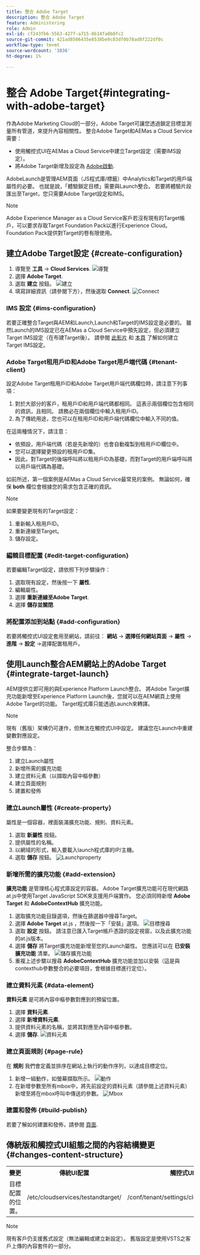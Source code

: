 ```yaml
---
title: 整合 Adobe Target
description: 整合 Adobe Target
feature: Administering
role: Admin
exl-id: cf243fb6-5563-427f-a715-8b14fa0b0fc2
source-git-commit: 421ad8506435e8538be9c83df0b78ad8f222df0c
workflow-type: tm+mt
source-wordcount: '1036'
ht-degree: 1%

---
```


# 整合 Adobe Target{#integrating-with-adobe-target}

作為Adobe Marketing Cloud的一部分，Adobe Target可讓您透過鎖定目標並測量所有管道，來提升內容相關性。 整合Adobe Target和AEMas a Cloud Service需要：

* 使用觸控式UI在AEMas a Cloud Service中建立Target設定（需要IMS設定）。
* 將Adobe Target新增及設定為 [Adobe啟動](https://experienceleague.adobe.com/docs/experience-platform/tags/get-started/quick-start.html).

AdobeLaunch是管理AEM頁面（JS程式庫/標籤）中Analytics和Target的用戶端屬性的必要。 也就是說，「體驗鎖定目標」需要與Launch整合。 若要將體驗片段匯出至Target，您只需要Adobe Target設定和IMS。

>[!NOTE]
>
>Adobe Experience Manager as a Cloud Service客戶若沒有現有的Target帳戶，可以要求存取Target Foundation Pack以進行Experience Cloud。 Foundation Pack提供對Target的卷有限使用。

## 建立Adobe Target設定 {#create-configuration}

1. 導覽至 **工具** → **Cloud Services**.
   ![導覽](assets/cloudservice1.png "導覽")
2. 選擇 **Adobe Target**.
3. 選取 **建立** 按鈕。
   ![建立](assets/tenant1.png "建立")
4. 填寫詳細資訊（請參閱下方），然後選取 **Connect**.
   ![Connect](assets/open_screen1.png "Connect")

### IMS 設定 {#ims-configuration}

若要正確整合Target與AEM和Launch,Launch和Target的IMS設定是必要的。 雖然Launch的IMS設定已在AEMas a Cloud Service中預先設定，但必須建立Target IMS設定（在布建Target後）。 請參閱 [此影片](https://experienceleague.adobe.com/docs/experience-manager-learn/sites/integrations/experience-platform-launch/overview.html) 和 [本頁](https://experienceleague.adobe.com/docs/experience-manager-65/administering/integration/integration-ims-adobe-io.html) 了解如何建立Target IMS設定。

### Adobe Target租用戶ID和Adobe Target用戶端代碼 {#tenant-client}

設定Adobe Target租用戶ID和Adobe Target用戶端代碼欄位時，請注意下列事項：

1. 對於大部分的客戶，租用戶ID和用戶端代碼都相同。 這表示兩個欄位包含相同的資訊，且相同。 請務必在兩個欄位中輸入租用戶ID。
2. 為了傳統用途，您也可以在租用戶ID和用戶端代碼欄位中輸入不同的值。

在這兩種情況下，請注意：

* 依預設，用戶端代碼（若是先新增的）也會自動複製到租用戶ID欄位中。
* 您可以選擇變更預設的租用戶ID集。
* 因此，對Target的後端呼叫將以租用戶ID為基礎，而對Target的用戶端呼叫將以用戶端代碼為基礎。

如前所述，第一個案例是AEMas a Cloud Service最常見的案例。 無論如何，確保 **both** 欄位會根據您的需求包含正確的資訊。

>[!NOTE]
>
> 如果要變更現有的Target設定：
>
> 1. 重新輸入租用戶ID。
> 2. 重新連線至Target。
> 3. 儲存設定。


### 編輯目標配置 {#edit-target-configuration}

若要編輯Target設定，請依照下列步驟操作：

1. 選取現有設定，然後按一下 **屬性**.
2. 編輯屬性。
3. 選擇 **重新連線至Adobe Target**.
4. 選擇 **儲存並關閉**.

### 將配置添加到站點 {#add-configuration}

若要將觸控式UI設定套用至網站，請前往： **網站** → **選擇任何網站頁面** → **屬性** → **進階** → **設定** →選擇配置租用戶。

## 使用Launch整合AEM網站上的Adobe Target {#integrate-target-launch}

AEM提供立即可用的與Experience Platform Launch整合。 將Adobe Target擴充功能新增至Experience Platform Launch後，您就可以在AEM網頁上使用Adobe Target的功能。 Target程式庫只能透過Launch來轉譯。

>[!NOTE]
>
>現有（舊版）架構仍可運作，但無法在觸控式UI中設定。 建議您在Launch中重建變數對應設定。

整合步驟為：

1. 建立Launch屬性
2. 新增所需的擴充功能
3. 建立資料元素（以擷取內容中樞參數）
4. 建立頁面規則
5. 建置和發佈

### 建立Launch屬性 {#create-property}

屬性是一個容器，裡面裝滿擴充功能、規則、資料元素。

1. 選取 **新屬性** 按鈕。
2. 提供屬性的名稱。
3. 以網域的形式，輸入要載入launch程式庫的IP/主機。
4. 選取 **儲存** 按鈕。
   ![Launchproperty](assets/properties_newproperty1.png "Launchproperty")

### 新增所需的擴充功能 {#add-extension}

**擴充功能** 是管理核心程式庫設定的容器。 Adobe Target擴充功能可在現代網路at.js中使用Target JavaScript SDK來支援用戶端實作。 您必須同時新增 **Adobe Target** 和 **AdobeContextHub** 擴充功能。

1. 選取擴充功能目錄選項，然後在篩選器中搜尋Target。
2. 選擇 **Adobe Target** at.js ，然後按一下「安裝」選項。
   ![目標搜尋](assets/search_ext1.png "目標搜尋")
3. 選取 **設定** 按鈕。 請注意已匯入Target帳戶憑證的設定視窗，以及此擴充功能的at.js版本。
4. 選擇 **儲存** 將Target擴充功能新增至您的Launch屬性。 您應該可以在 **已安裝擴充功能** 清單。
   ![儲存擴充功能](assets/configure_extension1.png "儲存擴充功能")
5. 重複上述步驟以搜尋 **AdobeContextHub** 擴充功能並加以安裝（這是與contexthub參數整合的必要項目，會根據目標進行定位）。

### 建立資料元素 {#data-element}

**資料元素** 是可將內容中樞參數對應到的預留位置。

1. 選擇 **資料元素**.
2. 選擇 **新增資料元素**.
3. 提供資料元素的名稱，並將其對應至內容中樞參數。
4. 選擇 **儲存**.
   ![資料元素](assets/data_elem1.png "資料元素")

### 建立頁面規則 {#page-rule}

在 **規則** 我們會定義並排序在網站上執行的動作序列，以達成目標定位。

1. 新增一組動作，如螢幕擷取所示。
   ![動作](assets/rules1.png "動作")
2. 在新增參數至所有mbox中，將先前設定的資料元素（請參閱上述資料元素）新增至將在mbox呼叫中傳送的參數。
   ![Mbox](assets/map_data1.png "動作")

### 建置和發佈 {#build-publish}

若要了解如何建置和發佈，請參閱 [頁面](https://experienceleague.adobe.com/docs/experience-manager-learn/aem-target-tutorial/aem-target-implementation/using-launch-adobe-io.html).

## 傳統版和觸控式UI組態之間的內容結構變更 {#changes-content-structure}

<table style="table-layout:auto">
  <tr>
    <th>變更</th>
    <th>傳統UI配置</th>
    <th>觸控式UI設定</th>
    <th>後果</th>
  </tr>
  <tr>
    <td>目標配置的位置。</td>
    <td>/etc/cloudservices/testandtarget/</td>
    <td>/conf/tenant/settings/cloudservices/target/</td>
    <td> 先前的/etc/cloudservices/testandtarget下有多個設定，但現在租用戶下有單一設定。</td>
  </tr>
</table>

>[!NOTE]
>
>現有客戶仍支援舊式設定（無法編輯或建立新設定）。 舊版設定是使用VSTS之客戶上傳的內容套件的一部分。
